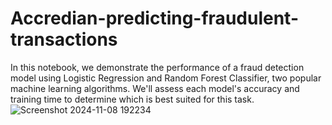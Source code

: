 # Accredian-predicting-fraudulent-transactions
In this notebook, we demonstrate the performance of a fraud detection model using Logistic Regression and Random Forest Classifier, two popular machine learning algorithms. We'll assess each model's accuracy and training time to determine which is best suited for this task.
![Screenshot 2024-11-08 192234](https://github.com/user-attachments/assets/1b4dfcea-370c-48a7-b108-790f8ed3261e)
